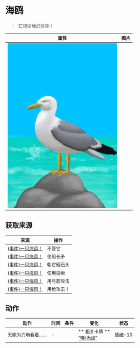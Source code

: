 # 海鸥  
> 它想偷我的食物！  
  
  属性  |   图片   
 ----  |  ----:   
   |  ![](Sprite/Seagull.png)   
  
## 获取来源  
来源  |  操作  
----  |  ----  
[(事件)一只海鸥！](Event_SeagullRaid.md)  |  不管它  
[(事件)一只海鸥！](Event_SeagullRaid.md)  |  使用长矛  
[(事件)一只海鸥！](Event_SeagullRaid.md)  |  朝它砸石头  
[(事件)一只海鸥！](Event_SeagullRaid.md)  |  使用投索  
[(事件)一只海鸥！](Event_SeagullRaid.md)  |  用弓箭攻击  
[(事件)一只海鸥！](Event_SeagullRaid.md)  |  用枪攻击！  
## 动作  
动作  |  时间  |  条件  |  变化  |  状态  
----  |  ----  |  ----  |  ----  |  ----  
无能为力地看着……<br>  |  -  |    |  ** 相关卡牌 **<br>[“喂/添加”](tag_Feed.md)  |  [情绪](Morale.md)-10  
